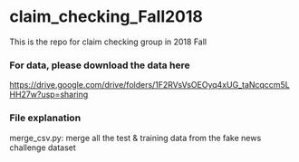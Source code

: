# claim_checking_Fall2018
This is the repo for claim checking group in 2018 Fall

### For data, please download the data here
https://drive.google.com/drive/folders/1F2RVsVsOEOyq4xUG_taNcqccm5LHH27w?usp=sharing

### File explanation
merge_csv.py: merge all the test & training data from the fake news challenge dataset

